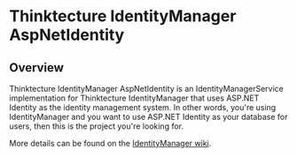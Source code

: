 Thinktecture IdentityManager AspNetIdentity
===========================================

## Overview ##

Thinktecture IdentityManager AspNetIdentity is an IdentityManagerService implementation for Thinktecture IdentityManager that uses ASP.NET Identity as the identity management system. In other words, you're using IdentityManager and you want to use ASP.NET Identity as your database for users, then this is the project you're looking for.

More details can be found on the [IdentityManager wiki](https://github.com/thinktecture/Thinktecture.IdentityManager/wiki).
